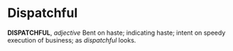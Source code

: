 # Dispatchful

**DISPATCHFUL**, _adjective_ Bent on haste; indicating haste; intent on speedy execution of business; as _dispatchful_ looks.
